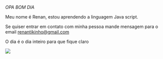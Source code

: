 *OPA BOM DIA*

Meu nome é Renan, estou aprendendo a linguagem Java script.

Se quiser entrar em contato com minha pessoa mande mensagem para o email renantikinho@gmail.com

O dia é o dia inteiro para que fique claro

![](https://media.tenor.com/aYOYlFnh6esAAAAM/geto-suguru-jujutsu-kaisen.gif)
